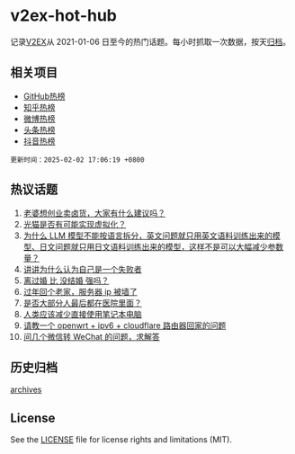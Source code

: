 # v2ex-hot-hub

 记录[V2EX](https://www.v2ex.com/)从 2021-01-06 日至今的热门话题。每小时抓取一次数据，按天[归档](archives)。
 
 ## 相关项目

- [GitHub热榜](https://github.com/it985/github-hot-hub)
- [知乎热榜](https://github.com/it985/zhihu-hot-hub)
- [微博热榜](https://github.com/it985/weibo-hot-hub)
- [头条热榜](https://github.com/it985/toutiao-hot-hub)
- [抖音热榜](https://github.com/it985/douyin-hot-hub)


 `更新时间：2025-02-02 17:06:19 +0800`

## 热议话题

1. [老婆想创业卖卤货，大家有什么建议吗？](https://www.v2ex.com/t/1108561)
1. [光猫是否有可能实现虚拟化？](https://www.v2ex.com/t/1108542)
1. [为什么 LLM 模型不能按语言拆分，英文问题就只用英文语料训练出来的模型、日文问题就只用日文语料训练出来的模型，这样不是可以大幅减少参数量？](https://www.v2ex.com/t/1108545)
1. [讲讲为什么认为自己是一个失败者](https://www.v2ex.com/t/1108579)
1. [离过婚 比 没结婚 强吗？](https://www.v2ex.com/t/1108531)
1. [过年回个老家，服务器 ip 被墙了](https://www.v2ex.com/t/1108576)
1. [是否大部分人最后都在医院里面？](https://www.v2ex.com/t/1108583)
1. [人类应该减少直接使用笔记本电脑](https://www.v2ex.com/t/1108591)
1. [请教一个 openwrt + ipv6 + cloudflare 路由器回家的问题](https://www.v2ex.com/t/1108536)
1. [问几个微信转 WeChat 的问题，求解答](https://www.v2ex.com/t/1108555)

## 历史归档

[archives](archives)

## License

See the [LICENSE](LICENSE) file for license rights and limitations (MIT).
